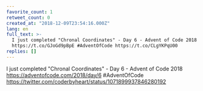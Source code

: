 ```yaml
---
favorite_count: 1
retweet_count: 0
created_at: "2018-12-09T23:54:16.000Z"
lang: en
full_text: >-
  I just completed "Chronal Coordinates" - Day 6 - Advent of Code 2018
  https://t.co/GJoGd9pBpE #AdventOfCode https://t.co/CLgYKPqU00
replies: []
---
```


I just completed "Chronal Coordinates" - Day 6 - Advent of Code 2018
<https://adventofcode.com/2018/day/6> #AdventOfCode
<https://twitter.com/coderbyheart/status/1071899937846280192>
